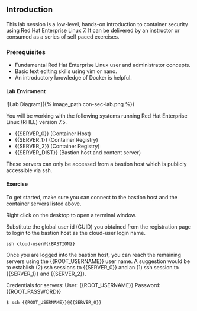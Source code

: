 ## Introduction

This lab session is a low-level, hands-on introduction to container security using Red Hat Enterprise Linux 7. It can be delivered by an instructor or consumed as a series of self paced exercises.

### Prerequisites

* Fundamental Red Hat Enterprise Linux user and administrator concepts. 
* Basic text editing skills using vim or nano.
* An introductory knowledge of Docker is helpful.

#### Lab Enviroment

![Lab Diagram]({% image_path con-sec-lab.png %})

You will be working with the following systems running Red Hat Enterprise Linux (RHEL) version 7.5. 

* {{SERVER_0}} (Container Host)
* {{SERVER_1}} (Container Registry)
* {{SERVER_2}} (Container Registry)
* {{SERVER_DIST}} (Bastion host and content server)

These servers can only be accessed from a bastion host which is publicly accessible via ssh.

#### Exercise

To get started, make sure you can connect to the bastion host and
the container servers listed above.

Right click on the desktop to open a terminal window.

Substitute the global user id (GUID) you obtained from the registration page to login to the bastion host as the cloud-user login name.

~~~shell
ssh cloud-user@{{BASTION}}
~~~

Once you are logged into the bastion host, you can reach the remaining servers using the {{ROOT_USERNAME}} user name. A suggestion would be to establish (2) ssh sessions to {{SERVER_0}} and an (1) ssh session to {{SERVER_1}} and {{SERVER_2}}.

Credentials for servers: User: {{ROOT_USERNAME}} Password: {{ROOT_PASSWORD}}

~~~shell
$ ssh {{ROOT_USERNAME}}@{{SERVER_0}}
~~~


